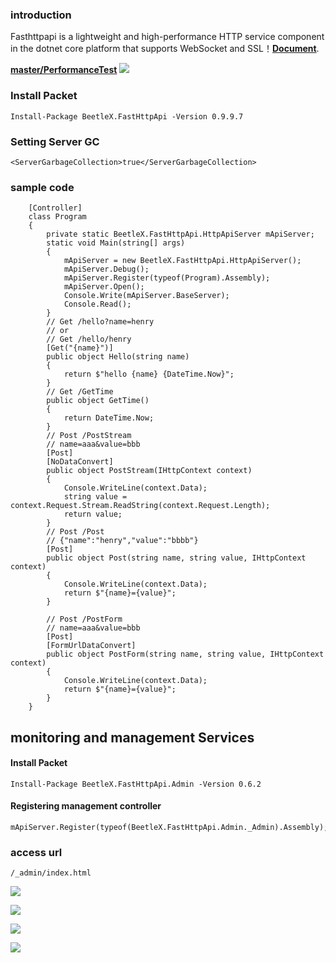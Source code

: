### introduction
Fasthttpapi is a lightweight and high-performance HTTP service component in the dotnet core platform that supports WebSocket and SSL！**[Document](https://github.com/IKende/FastHttpApi/wiki/Document)**.

**[master/PerformanceTest](https://github.com/IKende/FastHttpApi/tree/master/PerformanceTest)**
![](https://i.imgur.com/lyvQIhu.png)

### Install Packet

```
Install-Package BeetleX.FastHttpApi -Version 0.9.9.7
```
### Setting Server GC
`<ServerGarbageCollection>true</ServerGarbageCollection>`

### sample code
```
    [Controller]
    class Program
    {
        private static BeetleX.FastHttpApi.HttpApiServer mApiServer;
        static void Main(string[] args)
        {
            mApiServer = new BeetleX.FastHttpApi.HttpApiServer();
            mApiServer.Debug();
            mApiServer.Register(typeof(Program).Assembly);
            mApiServer.Open();
            Console.Write(mApiServer.BaseServer);
            Console.Read();
        }
        // Get /hello?name=henry 
        // or
        // Get /hello/henry
        [Get("{name}")]
        public object Hello(string name)
        {
            return $"hello {name} {DateTime.Now}";
        }
        // Get /GetTime  
        public object GetTime()
        {
            return DateTime.Now;
        }
        // Post /PostStream
        // name=aaa&value=bbb
        [Post]
        [NoDataConvert]
        public object PostStream(IHttpContext context)
        {
            Console.WriteLine(context.Data);
            string value = context.Request.Stream.ReadString(context.Request.Length);
            return value;
        }
        // Post /Post
        // {"name":"henry","value":"bbbb"}
        [Post]
        public object Post(string name, string value, IHttpContext context)
        {
            Console.WriteLine(context.Data);
            return $"{name}={value}";
        }
        
        // Post /PostForm
        // name=aaa&value=bbb
        [Post]
        [FormUrlDataConvert]
        public object PostForm(string name, string value, IHttpContext context)
        {
            Console.WriteLine(context.Data);
            return $"{name}={value}";
        }
    }
```
## monitoring and management Services
#### Install Packet
```
Install-Package BeetleX.FastHttpApi.Admin -Version 0.6.2
```
#### Registering  management controller
```
mApiServer.Register(typeof(BeetleX.FastHttpApi.Admin._Admin).Assembly);
```
### access url
```
/_admin/index.html
```
![](https://i.imgur.com/mKrbW43.png)

![](https://i.imgur.com/K7zVzMx.png)

![](https://i.imgur.com/ASTgD2r.png)

![](https://i.imgur.com/q5mf7ee.png)
